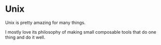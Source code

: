 # Unix

Unix is pretty amazing for many things.

I mostly love its philosophy of making small composable tools that do one thing and do it well.

